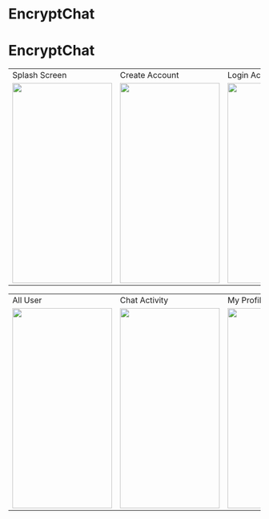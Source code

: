 # EncryptChat
# EncryptChat

<table>
  <tr>
    <td>Splash Screen</td>
     <td>Create Account</td>
     <td>Login Account</td>
     <td>Forget Password</td>
     
  </tr>
  <tr>
    <td><img src="https://i.ibb.co/w0vhR1D/1.jpg" width="199" height="399" ></td>
    <td><img src="https://i.ibb.co/0QkWSLb/2.jpg" width="199" height="399" ></td>
    <td><img src="https://i.ibb.co/Bf9Bzfc/3.jpg.jpg" width="199" height="399" ></td>
       <td><img src="https://i.ibb.co/SdvM1SY/4.jpg" width="199" height="399" ></td>
   
  </tr>
 </table>
 
 <table>
  <tr>
    <td>All User</td>
     <td>Chat Activity</td>
     <td>My Profile Activity</td>
     <td>Menu Option</td>
     
  </tr>
  <tr>
     <td><img src="https://i.ibb.co/HDbGp3L/5.jpg" width="199" height="399" ></td>
    <td><img src="https://i.ibb.co/vqbmJDb/6.jpg" width="199" height="399" ></td>
     <td><img src="https://i.ibb.co/3B3H6cs/7.jpg" width="199" height="399" ></td>
    <td><img src="https://i.ibb.co/NyqhtGn/8.jpg" width="199" height="399" ></td>
  </tr>
 </table>









